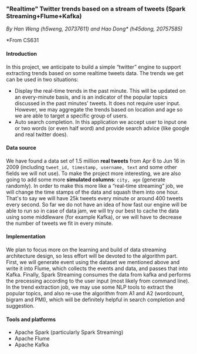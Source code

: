 ### "Realtime" Twitter trends based on a stream of tweets (Spark Streaming+Flume+Kafka)

*By Han Weng (h5weng, 20737611) and Hao Dong\* (h45dong, 20757585)*

\*From CS631

#### Introduction

In this project, we anticipate to build a simple “twitter” engine to support extracting trends based on some realtime tweets data. The trends we get can be used in two situations:

- Display the real-time trends in the past minute. This will be updated on an every-minute basis, and is an indicator of the popular topics discussed in the past minutes' tweets. It does not require user input. However, we may aggregate the trends based on location and age so we are able to target a specific group of users.
- Auto search completion. In this application we accept user to input one or two words (or even half word) and provide search advice (like google and real twitter does).

#### Data source

We have found a data set of 1.5 million **real tweets** from Apr 6 to Jun 16 in 2009 (including `tweet_id, timestamp, username, text` and some other fields we will not use). To make the project more interesting, we are also going to add some more **simulated columns**: `city, age` (generate randomly). In order to make this more like a “real-time streaming” job, we will change the time stamps of the data and squash them into one hour. That's to say we will have 25k tweets every minute or around 400 tweets every second. So far we do not have an idea of how fast our engine will be able to run so in case of data jam, we will try our best to cache the data using some middleware (for example Kafka), or we will have to decrease the number of tweets we fit in every minute. 

#### Implementation

We plan to focus more on the learning and build of data streaming architecture design, so less effort will be devoted to the algorithm part. First, we will generate event using the dataset we mentioned above and write it into Flume, which collects the events and data, and passes that into Kafka. Finally, Spark Streaming consumes the data from kafka and performs the precessing according to the user input (most likely from command line). In the trend extraction job, we may use some NLP tools to extract the popular topics, and also re-use the algorithm from A1 and A2 (wordcount, bigram and PMI), which will be definitely helpful in search completion and suggestion.

#### Tools and platforms

- Apache Spark (particularly Spark Streaming)
- Apache Flume
- Apache Kafka